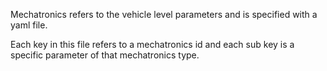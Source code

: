 Mechatronics refers to the vehicle level parameters and is specified with a yaml file.

Each key in this file refers to a mechatronics id and each sub key is a specific parameter of that mechatronics type.

